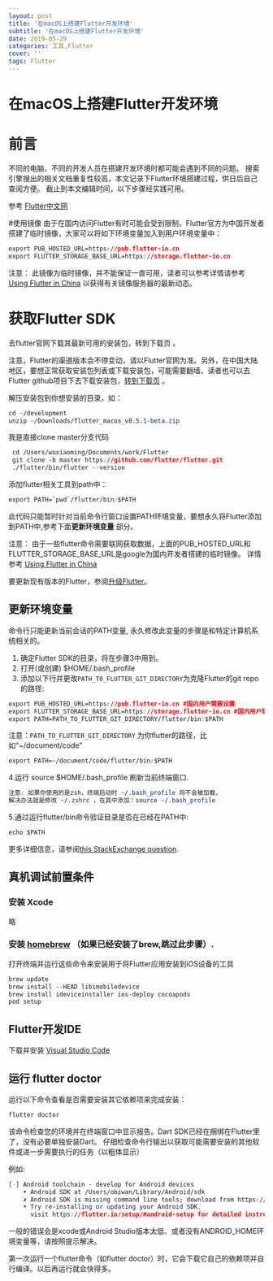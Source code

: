 ```yaml
---
layout: post
title: '在macOS上搭建Flutter开发环境'
subtitle: '在macOS上搭建Flutter开发环境'
date: 2019-05-29
categories: 工具,Flutter
cover: ''
tags: Flutter
---
```


# 在macOS上搭建Flutter开发环境

# 前言

不同的电脑，不同的开发人员在搭建开发环境时都可能会遇到不同的问题。
搜索引擎搜出的相关文档重复性较高，本文记录下Flutter环境搭建过程，供日后自己查阅方便。
截止到本文编辑时间，以下步骤经实践可用。

参考 [Flutter中文网](https://flutterchina.club/setup-macos/)

#使用镜像
由于在国内访问Flutter有时可能会受到限制，Flutter官方为中国开发者搭建了临时镜像，大家可以将如下环境变量加入到用户环境变量中：


```css
export PUB_HOSTED_URL=https://pub.flutter-io.cn
export FLUTTER_STORAGE_BASE_URL=https://storage.flutter-io.cn
```
注意： 此镜像为临时镜像，并不能保证一直可用，读者可以参考详情请参考 [Using Flutter in China](https://github.com/flutter/flutter/wiki/Using-Flutter-in-China) 以获得有关镜像服务器的最新动态。

# 获取Flutter SDK
去flutter官网下载其最新可用的安装包，转到下载页 。

注意，Flutter的渠道版本会不停变动，请以Flutter官网为准。另外，在中国大陆地区，要想正常获取安装包列表或下载安装包，可能需要翻墙，读者也可以去Flutter github项目下去下载安装包，[转到下载页](https://flutter.io/sdk-archive/#macos) 。

解压安装包到你想安装的目录，如：


```css
cd ~/development
unzip ~/Downloads/flutter_macos_v0.5.1-beta.zip
```

我是直接clone master分支代码

```css
 cd /Users/wuxiaoming/Documents/work/Flutter 
 git clone -b master https://github.com/flutter/flutter.git
 ./flutter/bin/flutter --version
```
添加flutter相关工具到path中：


```css
export PATH=`pwd`/flutter/bin:$PATH
```
此代码只能暂时针对当前命令行窗口设置PATH环境变量，要想永久将Flutter添加到PATH中,参考下面**更新环境变量** 部分。

注意： 
由于一些flutter命令需要联网获取数据，上面的PUB_HOSTED_URL和FLUTTER_STORAGE_BASE_URL是google为国内开发者搭建的临时镜像。
详情参考 [Using Flutter in China](https://github.com/flutter/flutter/wiki/Using-Flutter-in-China)

要更新现有版本的Flutter，参阅[升级Flutter](https://flutterchina.club/upgrading/)。



## 更新环境变量
命令行只能更新当前会话的PATH变量, 永久修改此变量的步骤是和特定计算机系统相关的。

1. 确定Flutter SDK的目录，将在步骤3中用到。
2. 打开(或创建) $HOME/.bash_profile
3. 添加以下行并更改`PATH_TO_FLUTTER_GIT_DIRECTORY`为克隆Flutter的git repo的路径:

```css
export PUB_HOSTED_URL=https://pub.flutter-io.cn #国内用户需要设置
export FLUTTER_STORAGE_BASE_URL=https://storage.flutter-io.cn #国内用户需要设置
export PATH=PATH_TO_FLUTTER_GIT_DIRECTORY/flutter/bin:$PATH
```
注意：`PATH_TO_FLUTTER_GIT_DIRECTORY` 为你flutter的路径，比如“~/document/code”

 
```css
export PATH=~/document/code/flutter/bin:$PATH
```
4.运行 source $HOME/.bash_profile 刷新当前终端窗口.

```css
注意: 如果你使用的是zsh，终端启动时 ~/.bash_profile 将不会被加载，
解决办法就是修改 ~/.zshrc ，在其中添加：source ~/.bash_profile
```
5.通过运行flutter/bin命令验证目录是否在已经在PATH中:


```css
echo $PATH
```
更多详细信息，请参阅[this StackExchange question](https://unix.stackexchange.com/questions/26047/how-to-correctly-add-a-path-to-path).


## 真机调试前置条件

### 安装 Xcode
略
### 安装 [homebrew](http://brew.sh/) （如果已经安装了brew,跳过此步骤）.
打开终端并运行这些命令来安装用于将Flutter应用安装到iOS设备的工具

```css
brew update
brew install --HEAD libimobiledevice
brew install ideviceinstaller ios-deploy cocoapods
pod setup
```
## Flutter开发IDE 
下载并安装 [Visual Studio Code](https://code.visualstudio.com/)

## 运行 flutter doctor
运行以下命令查看是否需要安装其它依赖项来完成安装：


```css
flutter doctor
```
该命令检查您的环境并在终端窗口中显示报告。Dart SDK已经在捆绑在Flutter里了，没有必要单独安装Dart。 仔细检查命令行输出以获取可能需要安装的其他软件或进一步需要执行的任务（以粗体显示）

例如:


```css
[-] Android toolchain - develop for Android devices
    • Android SDK at /Users/obiwan/Library/Android/sdk
    ✗ Android SDK is missing command line tools; download from https://goo.gl/XxQghQ
    • Try re-installing or updating your Android SDK,
      visit https://flutter.io/setup/#android-setup for detailed instructions.
```
一般的错误会是xcode或Android Studio版本太低、或者没有ANDROID_HOME环境变量等，请按照提示解决。

第一次运行一个flutter命令（如flutter doctor）时，它会下载它自己的依赖项并自行编译。以后再运行就会快得多。